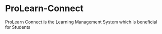 # ProLearn-Connect
ProLearn Connect is the Learning Management System which is beneficial for Students

